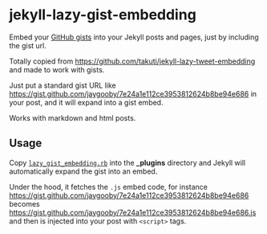 # jekyll-lazy-gist-embedding
Embed your [GitHub gists](https://docs.github.com/en/free-pro-team@latest/github/writing-on-github/creating-gists) into your Jekyll posts and pages, just by including the gist url.

Totally copied from https://github.com/takuti/jekyll-lazy-tweet-embedding and made to work with gists.

Just put a standard gist URL like https://gist.github.com/jaygooby/7e24a1e112ce3953812624b8be94e686 in your post, and it will expand into a gist embed.

Works with markdown and html posts.

## Usage
Copy [`lazy_gist_embedding.rb`](./lazy_gist_embedding.rb) into the **_plugins** directory and Jekyll will automatically expand the gist into an embed.

Under the hood, it fetches the `.js` embed code, for instance https://gist.github.com/jaygooby/7e24a1e112ce3953812624b8be94e686 becomes https://gist.github.com/jaygooby/7e24a1e112ce3953812624b8be94e686.js and then is injected into your post with `<script>` tags.
